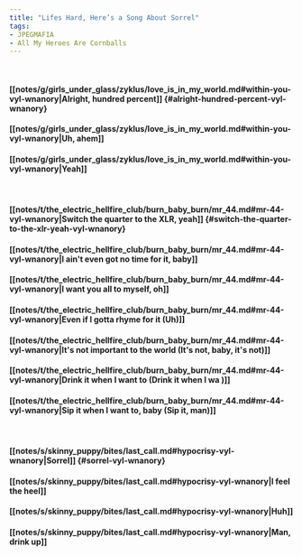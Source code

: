 ```yaml
---
title: "Lifes Hard, Here’s a Song About Sorrel"
tags:
- JPEGMAFIA
- All My Heroes Are Cornballs
---
```

&nbsp;
#### [[notes/g/girls_under_glass/zyklus/love_is_in_my_world.md#within-you-vyl-wnanory|Alright, hundred percent]] {#alright-hundred-percent-vyl-wnanory}
#### [[notes/g/girls_under_glass/zyklus/love_is_in_my_world.md#within-you-vyl-wnanory|Uh, ahem]]
#### [[notes/g/girls_under_glass/zyklus/love_is_in_my_world.md#within-you-vyl-wnanory|Yeah]]
&nbsp;
#### [[notes/t/the_electric_hellfire_club/burn_baby_burn/mr_44.md#mr-44-vyl-wnanory|Switch the quarter to the XLR, yeah]] {#switch-the-quarter-to-the-xlr-yeah-vyl-wnanory}
#### [[notes/t/the_electric_hellfire_club/burn_baby_burn/mr_44.md#mr-44-vyl-wnanory|I ain't even got no time for it, baby]]
#### [[notes/t/the_electric_hellfire_club/burn_baby_burn/mr_44.md#mr-44-vyl-wnanory|I want you all to myself, oh]]
#### [[notes/t/the_electric_hellfire_club/burn_baby_burn/mr_44.md#mr-44-vyl-wnanory|Even if I gotta rhyme for it (Uh)]]
#### [[notes/t/the_electric_hellfire_club/burn_baby_burn/mr_44.md#mr-44-vyl-wnanory|It's not important to the world (It's not, baby, it's not)]]
#### [[notes/t/the_electric_hellfire_club/burn_baby_burn/mr_44.md#mr-44-vyl-wnanory|Drink it when I want to (Drink it when I wa )]]
#### [[notes/t/the_electric_hellfire_club/burn_baby_burn/mr_44.md#mr-44-vyl-wnanory|Sip it when I want to, baby (Sip it, man)]]
&nbsp;
#### [[notes/s/skinny_puppy/bites/last_call.md#hypocrisy-vyl-wnanory|Sorrel]] {#sorrel-vyl-wnanory}
#### [[notes/s/skinny_puppy/bites/last_call.md#hypocrisy-vyl-wnanory|I feel the heel]]
#### [[notes/s/skinny_puppy/bites/last_call.md#hypocrisy-vyl-wnanory|Huh]]
#### [[notes/s/skinny_puppy/bites/last_call.md#hypocrisy-vyl-wnanory|Man, drink up]]
